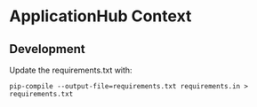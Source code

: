 # ApplicationHub Context


## Development

Update the requirements.txt with:

```
pip-compile --output-file=requirements.txt requirements.in > requirements.txt
```

